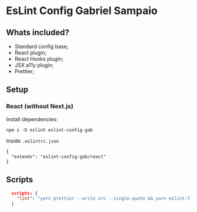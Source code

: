 #  EsLint Config Gabriel Sampaio

## Whats included?

- Standard config base;
- React plugin;
- React Hooks plugin;
- JSX a11y plugin;
- Prettier;

## Setup

### React (without Next.js)

Install dependencies:
```
npm i -D eslint eslint-config-gab
```
Inside `.eslintrc.json`
```
{
  "extends": "eslint-config-gab/react"
}
```

## Scripts 

```json
  scripts: {
    "lint": "yarn prettier --write src --single-quote && yarn eslint:fix"
  }
```